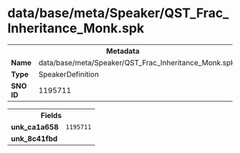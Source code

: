 <h1>data/base/meta/Speaker/QST_Frac_Inheritance_Monk.spk</h1><table><tr><th colspan="100%">Metadata</th></tr><tr><td><b>Name</b></td><td>data/base/meta/Speaker/QST_Frac_Inheritance_Monk.spk</td></tr><tr><td><b>Type</b></td><td>SpeakerDefinition</td></tr><tr><td><b>SNO ID</b></td><td>1195711</td></tr></table>

<table><tr><th colspan="100%">Fields</th></tr><tr><td><b>unk_ca1a658</b></td><td><code>1195711</code></td></tr><tr><td><b>unk_8c41fbd</b></td><td></td></tr></table>


